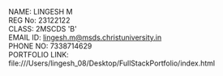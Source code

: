 NAME: LINGESH M                                                                                                         
REG No: 23122122                                                                                                         
CLASS: 2MSCDS 'B'                                                                                                        
EMAIL ID: lingesh.m@msds.christuniversity.in                                                                             
PHONE NO: 7338714629                                                                                                     
PORTFOLIO LINK: file:///Users/lingesh_08/Desktop/FullStackPortfolio/index.html 
